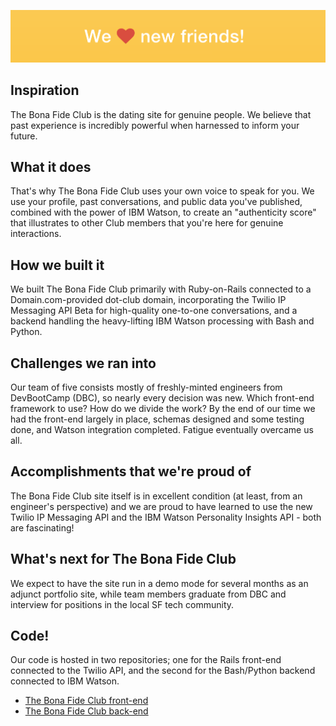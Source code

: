 ![The Bona Fide Club header image](https://github.com/arobb/thebonafideclub-processor/raw/master/admin/the-bona-fide-club-wide.png)

## Inspiration  
The Bona Fide Club is the dating site for genuine people. We believe that past experience is incredibly powerful when harnessed to inform your future.

## What it does  
That's why The Bona Fide Club uses your own voice to speak for you. We use your profile, past conversations, and public data you've published, combined with the power of IBM Watson, to create an "authenticity score" that illustrates to other Club members that you're here for genuine interactions.

## How we built it  
We built The Bona Fide Club primarily with Ruby-on-Rails connected to a Domain.com-provided dot-club domain, incorporating the Twilio IP Messaging API Beta for high-quality one-to-one conversations, and a backend handling the heavy-lifting IBM Watson processing with Bash and Python.

## Challenges we ran into  
Our team of five consists mostly of freshly-minted engineers from DevBootCamp (DBC), so nearly every decision was new. Which front-end framework to use? How do we divide the work? By the end of our time we had the front-end largely in place, schemas designed and some testing done, and Watson integration completed. Fatigue eventually overcame us all.

## Accomplishments that we're proud of  
The Bona Fide Club site itself is in excellent condition (at least, from an engineer's perspective) and we are proud to have learned to use the new Twilio IP Messaging API and the IBM Watson Personality Insights API - both are fascinating!

## What's next for The Bona Fide Club
We expect to have the site run in a demo mode for several months as an adjunct portfolio site, while team members graduate from DBC and interview for positions in the local SF tech community.

## Code!
Our code is hosted in two repositories; one for the Rails front-end connected to the Twilio API, and the second for the Bash/Python backend connected to IBM Watson.
 - [The Bona Fide Club front-end](https://github.com/milliechan/thebonafideclub)
 - [The Bona Fide Club back-end](https://github.com/arobb/thebonafideclub-processor)
